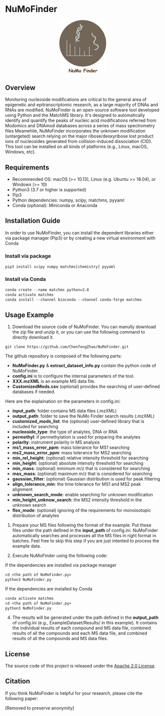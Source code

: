 # NuMoFinder

<p align="center">
    <img width="30%" src="./NuMoFinder_Logo.png" alt="NuMoFinder Finder"><br>
</p>

## Overview

Monitoring nucleoside modifications are critical to the general area of epigenetic and epitranscriptomic research, as a large majority of DNAs and RNAs are modified. NuMoFinder is an open-source software tool developed using Python and the MatchMS library. It's designed to automatically identify and quantify the peaks of nucleic acid modifications referred from Modomics and DNAmod databases across a series of mass spectrometry files Meanwhile, NuMoFinder incorporates the unknown modification (untargeted) search relying on the major ribose/deoxyribose lost product ions of nucleosides generated from collision-induced dissociation (CID). This tool can be installed on all kinds of platforms (e.g., Linux, macOS, Windows, etc).

## Requirements

- Recommended OS: macOS (>= 10.13), Linux (e.g. Ubuntu >= 18.04), or Windows (>= 10)
- Python3 (3.7 or higher is supported)
- Pip3
- Python dependencies: numpy, scipy, matchms, pyyaml
- Conda (optional): Miniconda or Anaconda

## Installation Guide

In order to use NuMoFinder, you can install the dependent libraries either via package manager (Pip3) or by creating a new virtual environment with Conda

### Install via package

```
pip3 install scipy numpy matchms[chemistry] pyyaml
```

### Install via Conda

```
conda create --name matchms python=3.8
conda activate matchms
conda install --channel bioconda --channel conda-forge matchms
```

## Usage Example
1. Download the source code of NuMoFinder. You can manully download the zip file and unzip it, or you can use the following command to directly download it.
```
git clone https://github.com/ChenfengZhao/NuMoFinder.git
```
The github repository is composed of the following parts:
- **NuMoFinder.py** & **extract_dataset_info.py**  contain the python code of NuMoFinder.
- **config.ini** is to configure the internal parameters of the tool.
- **XXX.mzXML** is an example MS data file.
- **CustomizedMods.csv** (optional) provides the searching of user-defined databases if needed.

Here are the explaination on the parameters in config.ini:
- **input_path**: folder contains MS data files (.mzXML)
- **output_path**: folder to save the NuMo Finder search results (.mzXML) 
- **customized_mods_list**: the (optional) user-defined library that is included for searching 
- **nucleoside_type**: the type of analytes, DNA or RNA
- **permethyl**: if permethylation is used for preparing the analytes
- **polarity**: instrument polarity in MS analysis 
- **ms1_mass_error_ppm**: mass tolerance for MS1 searching 
- **ms2_mass_error_ppm**: mass tolerance for MS2 searching 
- **min_rel_height**: (optional) relative intensity threshold for searching 
- **min_height**: (optional) absolute intensity threshold for searching 
- **min_mass**: (optional) minimum m/z that is considered for searching 
- **max_mass**: (optional) maximum m/z that is considered for searching 
- **gaussian_filter**: (optional) Gaussian distribution is used for peak filtering 
- **align_tolerance_min**: the time tolerance for MS1 and MS2 peak alignment 
- **unknown_search_mode**: enable searching for unknown modification 
- **min_height_unknow_search**: the MS2 intensity threshold in the unknown search 
- **flex_mode**: (optional) ignoring of the requirements for monoisotopic distribution of analytes

  
1. Prepare your MS files following the format of the example. Put these files under the path defined in the **input_path** of config.ini. NuMoFinder automatically searches and processes all the MS files in right format in batches. Feel free to skip this step if you are just intented to process the example data.

2. Execute NuMoFinder using the following code:

If the dependencies are installed via package manager
```
cd <the path of NuMoFinder.py>
python3 NuMoFinder.py
```

If the dependencies are installed by Conda
```
conda activate matchms
cd <the path of NuMoFinder.py>
python3 NuMoFinder.py
```

4. The results will be generated under the path defined in the **output_path** of config.ini (e.g., ExampleDataset/Results/ in this example). It contains the individual results of each compound and MS data file, combined results of all the compounds and each MS data file, and combined results of all the compounds and MS data files.



## License
[Apache_2.0_license]: http://www.apache.org/licenses/LICENSE-2.0

The source code of this project is released under the [Apache 2.0 License][Apache_2.0_license].

## Citation
If you think NuMoFinder is helpful for your research, please cite the following paper:

[Removed to preserve anonymity]
